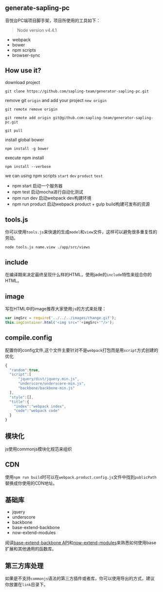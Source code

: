 ## generate-sapling-pc

音悦台PC端项目脚手架，项目所使用的工具如下：

> Node version v4.4.1

- webpack
- bower
- npm scripts
- browser-sync

## How use it?

download project

	git clone https://github.com/sapling-team/generator-sapling-pc.git

remove git `origin` and add your project `new origin`

	git remote remove origin
	
	git remote add origin git@github.com:sapling-team/generator-sapling-pc.git
	
	git pull

install global bower
    
    npm install -g bower

execute npm install

	npm install --verbose


we can using npm scripts `start` `dev` `product` `test`

- npm start 启动一个服务器
- npm test 启动mocha进行自动化测试
- npm run dev 启动webpack dev构建环境
- npm run product 启动webpack product + gulp build构建可发布的资源

## tools.js

你可以使用`tools.js`来快速的生成`model`和`view`文件，这样可以避免很多重复性的劳动。

	node tools.js name.view ./app/src/views

## include

在编译期来决定最终呈现什么样的HTML，使用jade的`include`特性来组合你的HTML。

## image

写在HTML中的image推荐大家使用`js`的方式来处理：

```JavaScript
var imgSrc = require('../../../images/change.gif');
this.imgContainer.html('<img src="'+imgSrc+'"/>');
```

## compile.config

配置你的config文件,这个文件主要针对不是`webpack`打包而是用`script`方式创建的优化

```JavaScript
{
  "random":true,
  "script":[
      "jquery/dist/jquery.min.js",
      "underscore/underscore-min.js",
      "backbone/backbone-min.js"
  ],
  "style":[],
  "title":{
    "index":"webpack index",
    "code":"webpack code"
  }
}
```

## 模块化

js使用commonjs模块化规范来组织

## CDN

使用`npm run build`时可以在`webpack.product.config.js`文件中找到`publicPath`替换成你使用的CDN地址。

## 基础库

- jquery
- underscore
- backbone
- base-extend-backbone
- now-extend-modules

阅读[base-extend-backbone API](https://github.com/sapling-team/base-extend-backbone)和[now-extend-modules](https://github.com/sapling-team/now-extend-modules)来熟悉如何使用base扩展和其他通用的函数库。

## 第三方库处理

如果是不支持`commonjs`语法的第三方插件或者库，你可以使用导出的方式，建议你放置在`link`目录下。
